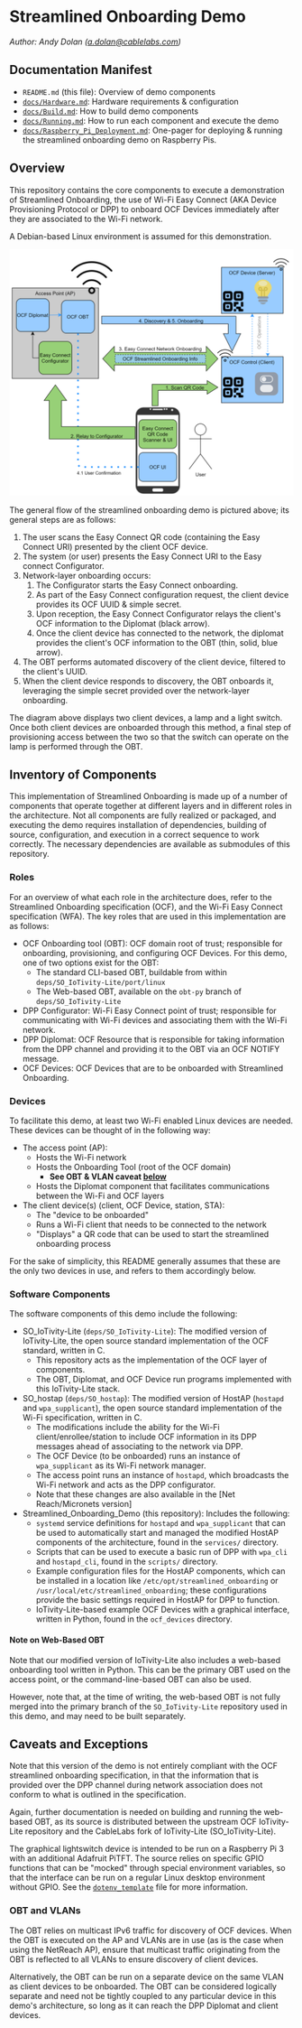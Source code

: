 # Streamlined Onboarding Demo

*Author: Andy Dolan (a.dolan@cablelabs.com)*

## Documentation Manifest

* `README.md` (this file): Overview of demo components
* [`docs/Hardware.md`](./docs/Hardware.md): Hardware requirements &
  configuration
* [`docs/Build.md`](./docs/Build.md): How to build demo components
* [`docs/Running.md`](./docs/Running.md): How to run each component and execute
  the demo
* [`docs/Raspberry_Pi_Deployment.md`](./docs/Raspberry_Pi_Deployment.md):
  One-pager for deploying & running the streamlined onboarding demo on Raspberry
  Pis.

## Overview

This repository contains the core components to execute a demonstration of
Streamlined Onboarding, the use of Wi-Fi Easy Connect (AKA Device Provisioning
Protocol or DPP) to onboard OCF Devices immediately after they are associated to
the Wi-Fi network.

A Debian-based Linux environment is assumed for this demonstration.

![Figure 1: Overview of Streamlined Onboarding Flow](./docs/Streamlined_Onboarding_Overview_Architecture.png)

The general flow of the streamlined onboarding demo is pictured above; its
general steps are as follows:

1. The user scans the Easy Connect QR code (containing the Easy Connect URI)
   presented by the client OCF device.
2. The system (or user) presents the Easy Connect URI to the Easy connect
   Configurator.
3. Network-layer onboarding occurs:
   1. The Configurator starts the Easy Connect onboarding.
   2. As part of the Easy Connect configuration request, the client device
      provides its OCF UUID & simple secret.
   3. Upon reception, the Easy Connect Configurator relays the client's OCF
      information to the Diplomat (black arrow).
   4. Once the client device has connected to the network, the diplomat provides
      the client's OCF information to the OBT (thin, solid, blue arrow).
4. The OBT performs automated discovery of the client device, filtered to the
   client's UUID.
5. When the client device responds to discovery, the OBT onboards it, leveraging
   the simple secret provided over the network-layer onboarding.

The diagram above displays two client devices, a lamp and a light switch. Once
both client devices are onboarded through this method, a final step of
provisioning access between the two so that the switch can operate on the lamp
is performed through the OBT.

## Inventory of Components

This implementation of Streamlined Onboarding is made up of a number of
components that operate together at different layers and in different roles in
the architecture. Not all components are fully realized or packaged, and
executing the demo requires installation of dependencies, building of source,
configuration, and execution in a correct sequence to work correctly. The
necessary dependencies are available as submodules of this repository.

### Roles

For an overview of what each role in the architecture does, refer to the
Streamlined Onboarding specification (OCF), and the Wi-Fi Easy Connect
specification (WFA). The key roles that are used in this implementation are as
follows:

* OCF Onboarding tool (OBT): OCF domain root of trust; responsible for
  onboarding, provisioning, and configuring OCF Devices. For this demo, one of
  two options exist for the OBT:
  * The standard CLI-based OBT, buildable from within
    `deps/SO_IoTivity-Lite/port/linux`
  * The Web-based OBT, available on the `obt-py` branch of
    `deps/SO_IoTivity-Lite`
* DPP Configurator: Wi-Fi Easy Connect point of trust; responsible for
  communicating with Wi-Fi devices and associating them with the Wi-Fi network.
* DPP Diplomat: OCF Resource that is responsible for taking information from the
  DPP channel and providing it to the OBT via an OCF NOTIFY message.
* OCF Devices: OCF Devices that are to be onboarded with Streamlined Onboarding.

### Devices

To facilitate this demo, at least two Wi-Fi enabled Linux devices are needed.
These devices can be thought of in the following way:

* The access point (AP):
  * Hosts the Wi-Fi network
  * Hosts the Onboarding Tool (root of the OCF domain)
    * **See OBT & VLAN caveat [below](#obt-and-vlans)**
  * Hosts the Diplomat component that facilitates communications between the
    Wi-Fi and OCF layers
* The client device(s) (client, OCF Device, station, STA):
  * The "device to be onboarded"
  * Runs a Wi-Fi client that needs to be connected to the network
  * "Displays" a QR code that can be used to start the streamlined onboarding
    process

For the sake of simplicity, this README generally assumes that these are the
only two devices in use, and refers to them accordingly below.

### Software Components

The software components of this demo include the following:

* SO\_IoTivity-Lite (`deps/SO_IoTivity-Lite`): The modified version of
  IoTivity-Lite, the open source standard implementation of the OCF standard,
  written in C.
  * This repository acts as the implementation of the OCF layer of components.
  * The OBT, Diplomat, and OCF Device run programs implemented with this
    IoTivity-Lite stack.
* SO\_hostap (`deps/SO_hostap`): The modified version of HostAP (`hostapd` and
  `wpa_supplicant`), the open source standard implementation of the Wi-Fi
  specification, written in C.
  * The modifications include the ability for the Wi-Fi client/enrollee/station
    to include OCF information in its DPP messages ahead of associating to the
    network via DPP.
  * The OCF Device (to be onboarded) runs an instance of `wpa_supplicant` as its
    Wi-Fi network manager.
  * The access point runs an instance of `hostapd`, which broadcasts the Wi-Fi
    network and acts as the DPP configurator.
  * Note that these changes are also available in the [Net Reach/Micronets
    version]
* Streamlined\_Onboarding\_Demo (this repository): Includes the following:
  * `systemd` service definitions for `hostapd` and `wpa_supplicant` that can be
    used to automatically start and managed the modified HostAP components of
    the architecture, found in the `services/` directory.
  * Scripts that can be used to execute a basic run of DPP with `wpa_cli` and
    `hostapd_cli`, found in the `scripts/` directory.
  * Example configuration files for the HostAP components, which can be
    installed in a location like `/etc/opt/streamlined_onboarding` or
    `/usr/local/etc/streamlined_onboarding`; these configurations provide the
    basic settings required in HostAP for DPP to function.
  * IoTivity-Lite-based example OCF Devices with a graphical interface, written
    in Python, found in the `ocf_devices` directory.

#### Note on Web-Based OBT

Note that our modified version of IoTivity-Lite also includes a web-based
onboarding tool written in Python. This can be the primary OBT used on the
access point, or the command-line-based OBT can also be used.

However, note that, at the time of writing, the web-based OBT is not fully
merged into the primary branch of the `SO_IoTivity-Lite` repository used in this
demo, and may need to be built separately.

## Caveats and Exceptions

Note that this version of the demo is not entirely compliant with the OCF
streamlined onboarding specification, in that the information that is provided
over the DPP channel during network association does not conform to what is
outlined in the specification.

Again, further documentation is needed on building and running the web-based
OBT, as its source is distributed between the upstream OCF IoTivity-Lite
repository and the CableLabs fork of IoTivity-Lite (SO\_IoTivity-Lite).

The graphical lightswitch device is intended to be run on a Raspberry Pi 3 with
an additional Adafruit PiTFT. The source relies on specific GPIO functions that
can be "mocked" through special environment variables, so that the interface can
be run on a regular Linux desktop environment without GPIO. See the
[`dotenv_template`](/ocf_devices/lightswitch/dotenv_template) file for more
information.

### OBT and VLANs

The OBT relies on multicast IPv6 traffic for discovery of OCF devices. When the
OBT is executed on the AP and VLANs are in use (as is the case when using the
NetReach AP), ensure that multicast traffic originating from the OBT is
reflected to all VLANs to ensure discovery of client devices.

Alternatively, the OBT can be run on a separate device on the same VLAN as
client devices to be onboarded. The OBT can be considered logically separate and
need not be tightly coupled to any particular device in this demo's
architecture, so long as it can reach the DPP Diplomat and client devices.
